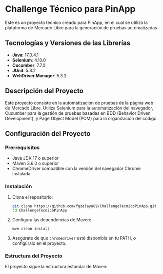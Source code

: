 # Challenge Técnico para PinApp

Este es un proyecto técnico creado para PinApp, en el cual se utilizó la plataforma de Mercado Libre para la generación de pruebas automatizadas.

## Tecnologías y Versiones de las Librerías

- **Java**: 17.0.4.1
- **Selenium**: 4.10.0
- **Cucumber**: 7.7.0
- **JUnit**: 5.8.2
- **WebDriver Manager**: 5.3.2

## Descripción del Proyecto

Este proyecto consiste en la automatización de pruebas de la página web de Mercado Libre. Utiliza Selenium para la automatización del navegador, Cucumber para la gestión de pruebas basadas en BDD (Behavior Driven Development), y Page Object Model (POM) para la organización del código.

## Configuración del Proyecto

### Prerrequisitos

- Java JDK 17 o superior
- Maven 3.6.0 o superior
- ChromeDriver compatible con la versión del navegador Chrome instalada

### Instalación

1. Clona el repositorio:
    ```sh
    git clone https://github.com/fgzelaya89/ChallengeTecnicoPinApp.git
    cd ChallengeTecnicoPinApp
    ```

2. Configura las dependencias de Maven:
    ```sh
    mvn clean install
    ```

3. Asegúrate de que `chromedriver` esté disponible en tu PATH, o configúralo en el proyecto.

### Estructura del Proyecto

El proyecto sigue la estructura estándar de Maven:

